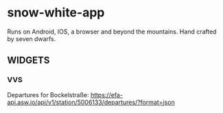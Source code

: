 # snow-white-app
Runs on Android, IOS, a browser and beyond the mountains. Hand crafted by seven dwarfs.

## WIDGETS

### VVS
Departures for Bockelstraße: https://efa-api.asw.io/api/v1/station/5006133/departures/?format=json
